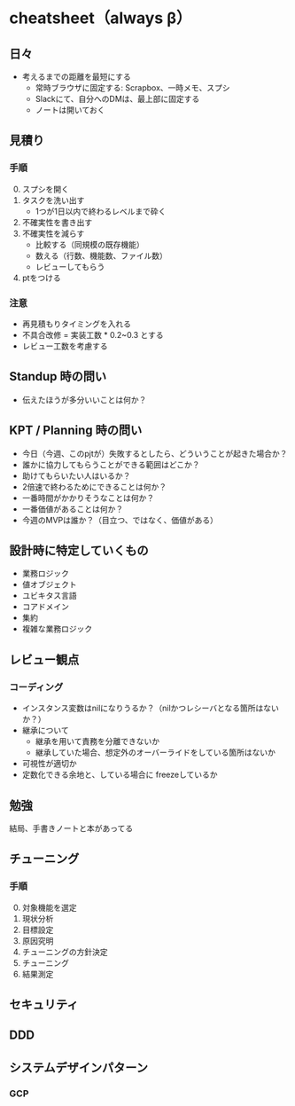 # cheatsheet（always β）

## 日々

- 考えるまでの距離を最短にする
  - 常時ブラウザに固定する: Scrapbox、一時メモ、スプシ
  - Slackにて、自分へのDMは、最上部に固定する
  - ノートは開いておく

## 見積り

### 手順

0. スプシを開く
1. タスクを洗い出す
   - 1つが1日以内で終わるレベルまで砕く
2. 不確実性を書き出す
3. 不確実性を減らす
   - 比較する（同規模の既存機能）
   - 数える（行数、機能数、ファイル数）
   - レビューしてもらう
4. ptをつける

### 注意

- 再見積もりタイミングを入れる
- 不具合改修 = 実装工数 * 0.2~0.3 とする
- レビュー工数を考慮する

## Standup 時の問い

- 伝えたほうが多分いいことは何か？

## KPT / Planning 時の問い

- 今日（今週、このpjtが）失敗するとしたら、どういうことが起きた場合か？
- 誰かに協力してもらうことができる範囲はどこか？
- 助けてもらいたい人はいるか？
- 2倍速で終わるためにできることは何か？
- 一番時間がかかりそうなことは何か？
- 一番価値があることは何か？
- 今週のMVPは誰か？（目立つ、ではなく、価値がある）

## 設計時に特定していくもの

- 業務ロジック
- 値オブジェクト
- ユビキタス言語
- コアドメイン
- 集約
- 複雑な業務ロジック

## レビュー観点

### コーディング

- インスタンス変数はnilになりうるか？（nilかつレシーバとなる箇所はないか？）
- 継承について
  - 継承を用いて責務を分離できないか
  - 継承していた場合、想定外のオーバーライドをしている箇所はないか
- 可視性が適切か
- 定数化できる余地と、している場合に freezeしているか

## 勉強

結局、手書きノートと本があってる

## チューニング

### 手順

0. 対象機能を選定
1. 現状分析
2. 目標設定
3. 原因究明
4. チューニングの方針決定
5. チューニング
6. 結果測定

## セキュリティ

## DDD

## システムデザインパターン

### GCP
